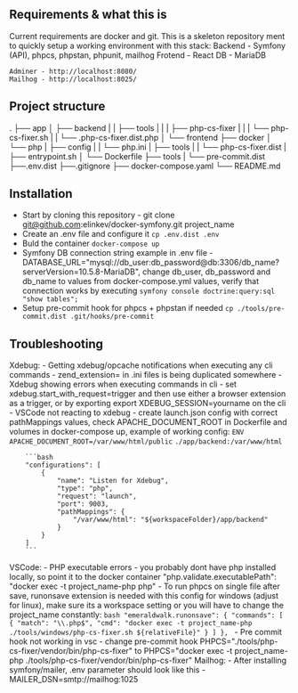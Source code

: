 ## Requirements & what this is
Current requirements are docker and git. This is a skeleton repository ment to quickly setup a working environment with this stack:
    Backend - Symfony (API), phpcs, phpstan, phpunit, mailhog
    Frotend - React
    DB - MariaDB

    Adminer - http://localhost:8080/
    Mailhog - http://localhost:8025/
## Project structure
.
├── app
│   ├── backend
|   |   ├── tools
|   |   |    ├── php-cs-fixer
|   |   |    └── php-cs-fixer.sh
|   |   └── .php-cs-fixer.dist.php
│   └── frontend
├── docker
│   └── php
|       ├── config
|       |   └── php.ini 
|       ├── tools
|       |   └── php-cs-fixer.dist
|       ├── entrypoint.sh 
│       └── Dockerfile
├── tools
|   └── pre-commit.dist
├──.env.dist
├──.gitignore
├── docker-compose.yaml
└── README.md

## Installation
- Start by cloning this repository - git clone git@github.com:elinkev/docker-symfony.git project_name
- Create an .env file and configure it `cp .env.dist .env`
- Buld the container `docker-compose up`
- Symfony DB connection string example in .env file - DATABASE_URL="mysql://db_user:db_password@db:3306/db_name?serverVersion=10.5.8-MariaDB", change db_user, db_password and db_name to values from docker-compose.yml values, verify that connection works by executing `symfony console doctrine:query:sql "show tables";`
- Setup pre-commit hook for phpcs + phpstan if needed `cp ./tools/pre-commit.dist .git/hooks/pre-commit` 


## Troubleshooting
Xdebug:
    - Getting xdebug/opcache notifications when executing any cli commands - zend_extension= in .ini files is being duplicated somewhere
    - Xdebug showing errors when executing commands in cli - set xdebug.start_with_request=trigger and then use either a browser extension as a trigger, or by exporting export XDEBUG_SESSION=yourname on the cli
    - VSCode not reacting to xdebug - create launch.json config with correct pathMappings values, check APACHE_DOCUMENT_ROOT in Dockerfile and volumes in docker-compose up, example of working config:
        `ENV APACHE_DOCUMENT_ROOT=/var/www/html/public`
        `./app/backend:/var/www/html`

        ```bash
        "configurations": [
            {
                "name": "Listen for Xdebug",
                "type": "php",
                "request": "launch",
                "port": 9003,
                "pathMappings": {
                    "/var/www/html": "${workspaceFolder}/app/backend"
                }
            }
        ]    
        ```
VSCode:
    - PHP executable errors - you probably dont have php installed locally, so point it to the docker container "php.validate.executablePath": "docker exec -t project_name-php php"
    - To run phpcs on single file after save, runonsave extension is needed with this config for windows (adjust for linux), make sure its a workspace setting or you will have to change the project_name constantly:
        ```bash
            "emeraldwalk.runonsave": {
                "commands": [
                    {
                        "match": "\\.php$",
                        "cmd": "docker exec -t project_name-php ./tools/windows/php-cs-fixer.sh ${relativeFile}"
                    }
                ]
            },
        ```
    - Pre commit hook not working in vsc - change pre-commit hook PHPCS="./tools/php-cs-fixer/vendor/bin/php-cs-fixer" to PHPCS="docker exec -t project_name-php ./tools/php-cs-fixer/vendor/bin/php-cs-fixer"
Mailhog:
    - After installing symfony/mailer, .env parameter should look like this - MAILER_DSN=smtp://mailhog:1025